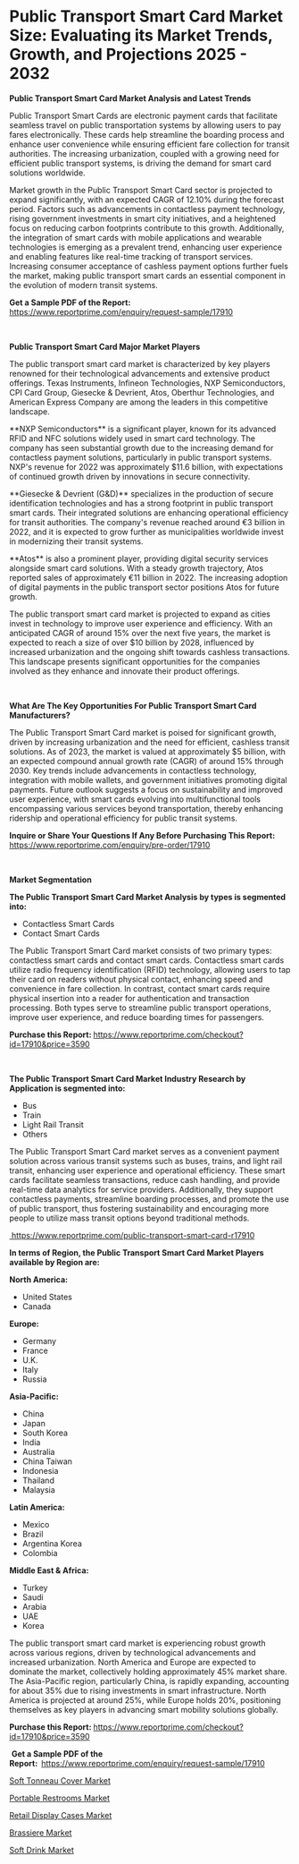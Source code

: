 <p><h1>Public Transport Smart Card Market Size: Evaluating its Market Trends, Growth, and Projections 2025 - 2032</h1></p><p><strong>Public Transport Smart Card Market Analysis and Latest Trends</strong></p>
<p><p>Public Transport Smart Cards are electronic payment cards that facilitate seamless travel on public transportation systems by allowing users to pay fares electronically. These cards help streamline the boarding process and enhance user convenience while ensuring efficient fare collection for transit authorities. The increasing urbanization, coupled with a growing need for efficient public transport systems, is driving the demand for smart card solutions worldwide.</p><p>Market growth in the Public Transport Smart Card sector is projected to expand significantly, with an expected CAGR of 12.10% during the forecast period. Factors such as advancements in contactless payment technology, rising government investments in smart city initiatives, and a heightened focus on reducing carbon footprints contribute to this growth. Additionally, the integration of smart cards with mobile applications and wearable technologies is emerging as a prevalent trend, enhancing user experience and enabling features like real-time tracking of transport services. Increasing consumer acceptance of cashless payment options further fuels the market, making public transport smart cards an essential component in the evolution of modern transit systems.</p></p>
<p><strong>Get a Sample PDF of the Report:&nbsp;</strong> <a href="https://www.reportprime.com/enquiry/request-sample/17910?utm_campaign=10&utm_medium=2&utm_source=Github&utm_content=ia&utm_term=18032025&utm_id=public-transport-smart-card">https://www.reportprime.com/enquiry/request-sample/17910</a></p>
<p>&nbsp;</p>
<p><strong>Public Transport Smart Card Major Market Players</strong></p>
<p><p>The public transport smart card market is characterized by key players renowned for their technological advancements and extensive product offerings. Texas Instruments, Infineon Technologies, NXP Semiconductors, CPI Card Group, Giesecke & Devrient, Atos, Oberthur Technologies, and American Express Company are among the leaders in this competitive landscape.</p><p>**NXP Semiconductors** is a significant player, known for its advanced RFID and NFC solutions widely used in smart card technology. The company has seen substantial growth due to the increasing demand for contactless payment solutions, particularly in public transport systems. NXP's revenue for 2022 was approximately $11.6 billion, with expectations of continued growth driven by innovations in secure connectivity.</p><p>**Giesecke & Devrient (G&D)** specializes in the production of secure identification technologies and has a strong footprint in public transport smart cards. Their integrated solutions are enhancing operational efficiency for transit authorities. The company's revenue reached around €3 billion in 2022, and it is expected to grow further as municipalities worldwide invest in modernizing their transit systems.</p><p>**Atos** is also a prominent player, providing digital security services alongside smart card solutions. With a steady growth trajectory, Atos reported sales of approximately €11 billion in 2022. The increasing adoption of digital payments in the public transport sector positions Atos for future growth.</p><p>The public transport smart card market is projected to expand as cities invest in technology to improve user experience and efficiency. With an anticipated CAGR of around 15% over the next five years, the market is expected to reach a size of over $10 billion by 2028, influenced by increased urbanization and the ongoing shift towards cashless transactions. This landscape presents significant opportunities for the companies involved as they enhance and innovate their product offerings.</p></p>
<p>&nbsp;</p>
<p><strong>What Are The Key Opportunities For Public Transport Smart Card Manufacturers?</strong></p>
<p><p>The Public Transport Smart Card market is poised for significant growth, driven by increasing urbanization and the need for efficient, cashless transit solutions. As of 2023, the market is valued at approximately $5 billion, with an expected compound annual growth rate (CAGR) of around 15% through 2030. Key trends include advancements in contactless technology, integration with mobile wallets, and government initiatives promoting digital payments. Future outlook suggests a focus on sustainability and improved user experience, with smart cards evolving into multifunctional tools encompassing various services beyond transportation, thereby enhancing ridership and operational efficiency for public transit systems.</p></p>
<p><strong>Inquire or Share Your Questions If Any Before Purchasing This Report:</strong> <a href="https://www.reportprime.com/enquiry/pre-order/17910?utm_campaign=10&utm_medium=2&utm_source=Github&utm_content=ia&utm_term=18032025&utm_id=public-transport-smart-card">https://www.reportprime.com/enquiry/pre-order/17910</a></p>
<p>&nbsp;</p>
<p><strong>Market Segmentation</strong></p>
<p><strong>The Public Transport Smart Card Market Analysis by types is segmented into:</strong></p>
<p><ul><li>Contactless Smart Cards</li><li>Contact Smart Cards</li></ul></p>
<p><p>The Public Transport Smart Card market consists of two primary types: contactless smart cards and contact smart cards. Contactless smart cards utilize radio frequency identification (RFID) technology, allowing users to tap their card on readers without physical contact, enhancing speed and convenience in fare collection. In contrast, contact smart cards require physical insertion into a reader for authentication and transaction processing. Both types serve to streamline public transport operations, improve user experience, and reduce boarding times for passengers.</p></p>
<p><strong>Purchase this Report:&nbsp;</strong><a href="https://www.reportprime.com/checkout?id=17910&price=3590&utm_campaign=10&utm_medium=2&utm_source=Github&utm_content=ia&utm_term=18032025&utm_id=public-transport-smart-card">https://www.reportprime.com/checkout?id=17910&price=3590</a></p>
<p>&nbsp;</p>
<p><strong>The Public Transport Smart Card Market Industry Research by Application is segmented into:</strong></p>
<p><ul><li>Bus</li><li>Train</li><li>Light Rail Transit</li><li>Others</li></ul></p>
<p><p>The Public Transport Smart Card market serves as a convenient payment solution across various transit systems such as buses, trains, and light rail transit, enhancing user experience and operational efficiency. These smart cards facilitate seamless transactions, reduce cash handling, and provide real-time data analytics for service providers. Additionally, they support contactless payments, streamline boarding processes, and promote the use of public transport, thus fostering sustainability and encouraging more people to utilize mass transit options beyond traditional methods.</p></p>
<p><a href="https://www.reportprime.com/public-transport-smart-card-r17910?utm_campaign=10&utm_medium=2&utm_source=Github&utm_content=ia&utm_term=18032025&utm_id=public-transport-smart-card">&nbsp;https://www.reportprime.com/public-transport-smart-card-r17910</a></p>
<p><strong>In terms of Region, the Public Transport Smart Card Market Players available by Region are:</strong></p>
<p>
    <p> <strong> North America: </strong>
        <ul>
            <li>United States</li>
            <li>Canada</li>
        </ul>
        </p> 
    <p> <strong> Europe: </strong>
        <ul>
            <li>Germany</li>
            <li>France</li>
            <li>U.K.</li>
            <li>Italy</li>
            <li>Russia</li>
        </ul>
        </p> 
    <p> <strong> Asia-Pacific: </strong>
        <ul>
            <li>China</li>
            <li>Japan</li>
            <li>South Korea</li>
            <li>India</li>
            <li>Australia</li>
            <li>China Taiwan</li>
            <li>Indonesia</li>
            <li>Thailand</li>
            <li>Malaysia</li>
        </ul>
        </p> 
    <p> <strong> Latin America: </strong>
        <ul>
            <li>Mexico</li>
            <li>Brazil</li>
            <li>Argentina Korea</li>
            <li>Colombia</li>
        </ul>
        </p> 
    <p> <strong> Middle East & Africa: </strong>
        <ul>
            <li>Turkey</li>
            <li>Saudi</li>
            <li>Arabia</li>
            <li>UAE</li>
            <li>Korea</li>
        </ul>
    </p>
    </p>
<p><p>The public transport smart card market is experiencing robust growth across various regions, driven by technological advancements and increased urbanization. North America and Europe are expected to dominate the market, collectively holding approximately 45% market share. The Asia-Pacific region, particularly China, is rapidly expanding, accounting for about 35% due to rising investments in smart infrastructure. North America is projected at around 25%, while Europe holds 20%, positioning themselves as key players in advancing smart mobility solutions globally.</p></p>
<p><strong>Purchase this Report: </strong><a href="https://www.reportprime.com/checkout?id=17910&price=3590&utm_campaign=10&utm_medium=2&utm_source=Github&utm_content=ia&utm_term=18032025&utm_id=public-transport-smart-card">https://www.reportprime.com/checkout?id=17910&price=3590</a></p>
<p>&nbsp;<strong>Get a Sample PDF of the Report:&nbsp;&nbsp;</strong><a href="https://www.reportprime.com/enquiry/request-sample/17910?utm_campaign=10&utm_medium=2&utm_source=Github&utm_content=ia&utm_term=18032025&utm_id=public-transport-smart-card">https://www.reportprime.com/enquiry/request-sample/17910</a></p>
<p><strong></strong></p>
<p><p><a href="https://github.com/eymermanda0p/Market-Research-Report-List-1/blob/main/soft-tonneau-cover-market.md?utm_campaign=10&utm_medium=2&utm_source=Github&utm_content=ia&utm_term=18032025&utm_id=public-transport-smart-card">Soft Tonneau Cover Market</a></p><p><a href="https://github.com/guzasbahsas/Market-Research-Report-List-1/blob/main/portable-restrooms-market.md?utm_campaign=10&utm_medium=2&utm_source=Github&utm_content=ia&utm_term=18032025&utm_id=public-transport-smart-card">Portable Restrooms Market</a></p><p><a href="https://github.com/herakterroem/Market-Research-Report-List-1/blob/main/retail-display-cases-market.md?utm_campaign=10&utm_medium=2&utm_source=Github&utm_content=ia&utm_term=18032025&utm_id=public-transport-smart-card">Retail Display Cases Market</a></p><p><a href="https://github.com/debowflaggqw/Market-Research-Report-List-1/blob/main/brassiere-market.md?utm_campaign=10&utm_medium=2&utm_source=Github&utm_content=ia&utm_term=18032025&utm_id=public-transport-smart-card">Brassiere Market</a></p><p><a href="https://github.com/weisonmanych/Market-Research-Report-List-1/blob/main/soft-drink-market.md?utm_campaign=10&utm_medium=2&utm_source=Github&utm_content=ia&utm_term=18032025&utm_id=public-transport-smart-card">Soft Drink Market</a></p></p>
